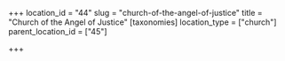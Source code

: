 +++
location_id = "44"
slug = "church-of-the-angel-of-justice"
title = "Church of the Angel of Justice"
[taxonomies]
location_type = ["church"]
parent_location_id = ["45"]

+++


